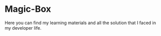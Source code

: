 # Magic-Box
Here you can find my learning materials and all the solution that I faced in my developer life.
